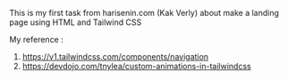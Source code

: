This is my first task from harisenin.com (Kak Verly) about make a landing page using HTML and Tailwind CSS

My reference :
1. https://v1.tailwindcss.com/components/navigation
2. https://devdojo.com/tnylea/custom-animations-in-tailwindcss
